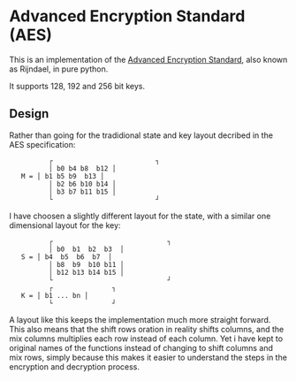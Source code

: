 Advanced Encryption Standard (AES)
=================================

This is an implementation of the [Advanced Encryption
Standard](https://en.wikipedia.org/wiki/Advanced_Encryption_Standard), also known as
Rijndael, in pure python.

It supports 128, 192 and 256 bit keys.


Design
------

Rather than going for the tradidional state and key layout decribed in
the AES specification:

```
          ┌                          ┐
          │ b0 b4 b8  b12 │   
   M = │ b1 b5 b9  b13 │
          │ b2 b6 b10 b14 │
          │ b3 b7 b11 b15 │
          └                          ┘
```

I have choosen a slightly different layout for the state, with a similar one dimensional layout for the key:

```
          ┌                             ┐
          │ b0  b1  b2  b3  │   
   S = │ b4  b5  b6  b7  │
          │ b8  b9  b10 b11 │
          │ b12 b13 b14 b15 │
          └                             ┘
          ┌               ┐
   K = │ b1 ... bn │
          └               ┘
```

A layout like this keeps the implementation much more straight forward.
This also means that the shift rows oration in reality shifts columns, and the
mix columns multiplies each row instead of each column. Yet i have kept to
original names of the functions instead of changing to shift columns and mix
rows, simply because this makes it easier to understand the steps in the
encryption and decryption process.

